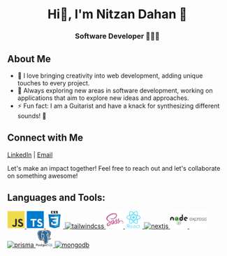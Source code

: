 <h1 align="center">
  <b>Hi👋, I'm Nitzan Dahan 🚀</b>
</h1>
<h3 align="center">
  <b>Software Developer 👨🏻‍💻</b>
</h3>

## About Me
- 🎨 I love bringing creativity into web development, adding unique touches to every project.
- 🧠 Always exploring new areas in software development, working on applications that aim to explore new ideas and approaches.
- ⚡ Fun fact: I am a Guitarist and have a knack for synthesizing different sounds! 🎸

## Connect with Me
[LinkedIn](https://www.linkedin.com/in/nitzandahan1/) | [Email](mailto:dahannitzan@gmail.com)

Let's make an impact together! Feel free to reach out and let's collaborate on something awesome!

## Languages and Tools:
<p align="left" dir="auto">
  <a
    href="https://developer.mozilla.org/en-US/docs/Web/JavaScript"
    rel="nofollow"
  >
    <img
      src="https://raw.githubusercontent.com/devicons/devicon/master/icons/javascript/javascript-original.svg"
      alt="javascript"
      width="40"
      height="40"
      style="max-width: 100%"
    />
  </a>
  <a href="https://www.typescriptlang.org/" rel="nofollow">
    <img
      src="https://raw.githubusercontent.com/devicons/devicon/master/icons/typescript/typescript-original.svg"
      alt="typescript"
      width="40"
      height="40"
      style="max-width: 100%"
    />
  </a>
  <a href="https://www.w3schools.com/css/" rel="nofollow">
    <img
      src="https://raw.githubusercontent.com/devicons/devicon/master/icons/css3/css3-original-wordmark.svg"
      alt="css3"
      width="40"
      height="40"
      style="max-width: 100%"
    />
  </a>
  <a href="https://tailwindcss.com/" rel="nofollow">
    <img
      src="https://cdn.jsdelivr.net/gh/devicons/devicon@latest/icons/tailwindcss/tailwindcss-original.svg"
      alt="tailwindcss"
      width="40"
      height="40"
      style="max-width: 100%"
    />
  </a>
  <a href="https://sass-lang.com" rel="nofollow">
    <img
      src="https://raw.githubusercontent.com/devicons/devicon/master/icons/sass/sass-original.svg"
      alt="sass"
      width="40"
      height="40"
      style="max-width: 100%"
    />
  </a>
  <a href="https://reactjs.org/" rel="nofollow">
    <img
      src="https://raw.githubusercontent.com/devicons/devicon/master/icons/react/react-original-wordmark.svg"
      alt="react"
      width="40"
      height="40"
      style="max-width: 100%"
    />
  </a>
  <a href="https://nextjs.org/" rel="nofollow">
    <img
      src="https://camo.githubusercontent.com/b05ddbfbaa85c1b814c44a6853f95899cf7f7a0f68ed9d4de9ab8e8b60f5608a/68747470733a2f2f63646e2e776f726c64766563746f726c6f676f2e636f6d2f6c6f676f732f6e6578746a732d322e737667"
      alt="nextjs"
      width="40"
      height="40"
      data-canonical-src="https://cdn.worldvectorlogo.com/logos/nextjs-2.svg"
      style="max-width: 100%"
    />
  </a>
  <a href="https://nodejs.org" rel="nofollow">
    <img
      src="https://raw.githubusercontent.com/devicons/devicon/master/icons/nodejs/nodejs-original-wordmark.svg"
      alt="nodejs"
      width="40"
      height="40"
      style="max-width: 100%"
    />
  </a>
  <a href="https://expressjs.com" rel="nofollow">
    <img
      src="https://raw.githubusercontent.com/devicons/devicon/master/icons/express/express-original-wordmark.svg"
      alt="express"
      width="40"
      height="40"
      style="max-width: 100%"
    />
  </a>
  <a href="https://www.prisma.io/" rel="nofollow">
    <img
      src="https://cdn.jsdelivr.net/gh/devicons/devicon@latest/icons/prisma/prisma-original-wordmark.svg"
      alt="prisma"
      width="40"
      height="40"
      style="max-width: 100%"
    />
  </a>
  
  <a href="https://www.postgresql.org" rel="nofollow">
    <img
      src="https://raw.githubusercontent.com/devicons/devicon/master/icons/postgresql/postgresql-original-wordmark.svg"
      alt="postgresql"
      width="40"
      height="40"
      style="max-width: 100%"
    />
  </a>
  <a href="https://www.mongodb.com/" rel="nofollow">
    <img
      src="https://cdn.jsdelivr.net/gh/devicons/devicon@latest/icons/mongodb/mongodb-original-wordmark.svg"
      alt="mongodb"
      width="40"
      height="40"
      style="max-width: 100%"
    />
  </a>
<!--   <a href="https://aws.amazon.com" rel="nofollow">
    <img
      src="https://raw.githubusercontent.com/devicons/devicon/master/icons/amazonwebservices/amazonwebservices-original-wordmark.svg"
      alt="aws"
      width="40"
      height="40"
      style="max-width: 100%"
    />
  </a> -->
</p>




<!---
nitzandev/nitzandev is a ✨ special ✨ repository because its `README.md` (this file) appears on your GitHub profile.
You can click the Preview link to take a look at your changes.
--->
